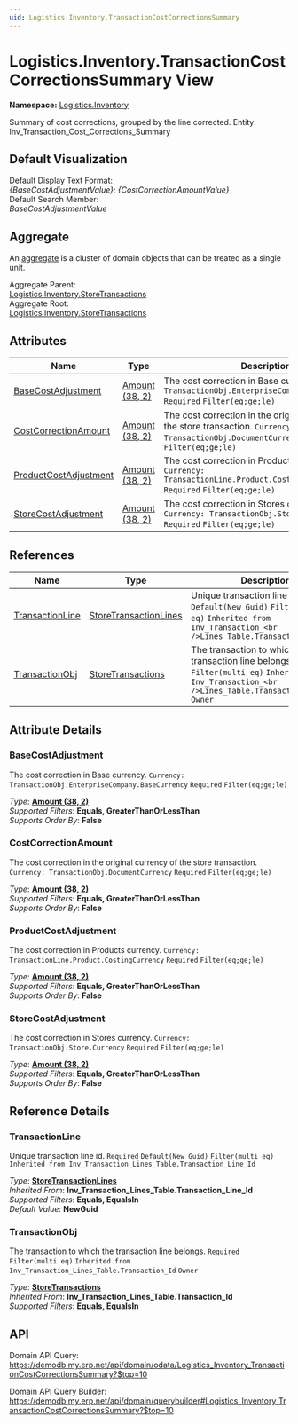 ```yaml
---
uid: Logistics.Inventory.TransactionCostCorrectionsSummary
---
```

# Logistics.Inventory.TransactionCostCorrectionsSummary View

**Namespace:** [Logistics.Inventory](Logistics.Inventory.md)  

Summary of cost corrections, grouped by the line corrected. Entity: Inv_Transaction_Cost_Corrections_Summary

## Default Visualization
Default Display Text Format:  
_{BaseCostAdjustmentValue}: {CostCorrectionAmountValue}_  
Default Search Member:  
_BaseCostAdjustmentValue_  

## Aggregate
An [aggregate](https://docs.erp.net/tech/advanced/concepts/aggregates.html) is a cluster of domain objects that can be treated as a single unit.  

Aggregate Parent:  
[Logistics.Inventory.StoreTransactions](Logistics.Inventory.StoreTransactions.md)  
Aggregate Root:  
[Logistics.Inventory.StoreTransactions](Logistics.Inventory.StoreTransactions.md)  

## Attributes

| Name | Type | Description |
| ---- | ---- | --- |
| [BaseCostAdjustment](Logistics.Inventory.TransactionCostCorrectionsSummary.md#basecostadjustment) | [Amount (38, 2)](../data-types.md#amount) | The cost correction in Base currency. `Currency: TransactionObj.EnterpriseCompany.BaseCurrency` `Required` `Filter(eq;ge;le)` 
| [CostCorrectionAmount](Logistics.Inventory.TransactionCostCorrectionsSummary.md#costcorrectionamount) | [Amount (38, 2)](../data-types.md#amount) | The cost correction in the original currency of the store transaction. `Currency: TransactionObj.DocumentCurrency` `Required` `Filter(eq;ge;le)` 
| [ProductCostAdjustment](Logistics.Inventory.TransactionCostCorrectionsSummary.md#productcostadjustment) | [Amount (38, 2)](../data-types.md#amount) | The cost correction in Products currency. `Currency: TransactionLine.Product.CostingCurrency` `Required` `Filter(eq;ge;le)` 
| [StoreCostAdjustment](Logistics.Inventory.TransactionCostCorrectionsSummary.md#storecostadjustment) | [Amount (38, 2)](../data-types.md#amount) | The cost correction in Stores currency. `Currency: TransactionObj.Store.Currency` `Required` `Filter(eq;ge;le)` 

## References

| Name | Type | Description |
| ---- | ---- | --- |
| [TransactionLine](Logistics.Inventory.TransactionCostCorrectionsSummary.md#transactionline) | [StoreTransactionLines](Logistics.Inventory.StoreTransactionLines.md) | Unique transaction line id. `Required` `Default(New Guid)` `Filter(multi eq)` `Inherited from Inv_Transaction_<br />Lines_Table.Transaction_Line_Id` |
| [TransactionObj](Logistics.Inventory.TransactionCostCorrectionsSummary.md#transactionobj) | [StoreTransactions](Logistics.Inventory.StoreTransactions.md) | The transaction to which the transaction line belongs. `Required` `Filter(multi eq)` `Inherited from Inv_Transaction_<br />Lines_Table.Transaction_Id` `Owner` |


## Attribute Details

### BaseCostAdjustment

The cost correction in Base currency. `Currency: TransactionObj.EnterpriseCompany.BaseCurrency` `Required` `Filter(eq;ge;le)`

_Type_: **[Amount (38, 2)](../data-types.md#amount)**  
_Supported Filters_: **Equals, GreaterThanOrLessThan**  
_Supports Order By_: **False**  

### CostCorrectionAmount

The cost correction in the original currency of the store transaction. `Currency: TransactionObj.DocumentCurrency` `Required` `Filter(eq;ge;le)`

_Type_: **[Amount (38, 2)](../data-types.md#amount)**  
_Supported Filters_: **Equals, GreaterThanOrLessThan**  
_Supports Order By_: **False**  

### ProductCostAdjustment

The cost correction in Products currency. `Currency: TransactionLine.Product.CostingCurrency` `Required` `Filter(eq;ge;le)`

_Type_: **[Amount (38, 2)](../data-types.md#amount)**  
_Supported Filters_: **Equals, GreaterThanOrLessThan**  
_Supports Order By_: **False**  

### StoreCostAdjustment

The cost correction in Stores currency. `Currency: TransactionObj.Store.Currency` `Required` `Filter(eq;ge;le)`

_Type_: **[Amount (38, 2)](../data-types.md#amount)**  
_Supported Filters_: **Equals, GreaterThanOrLessThan**  
_Supports Order By_: **False**  


## Reference Details

### TransactionLine

Unique transaction line id. `Required` `Default(New Guid)` `Filter(multi eq)` `Inherited from Inv_Transaction_Lines_Table.Transaction_Line_Id`

_Type_: **[StoreTransactionLines](Logistics.Inventory.StoreTransactionLines.md)**  
_Inherited From_: **Inv_Transaction_Lines_Table.Transaction_Line_Id**  
_Supported Filters_: **Equals, EqualsIn**  
_Default Value_: **NewGuid**  

### TransactionObj

The transaction to which the transaction line belongs. `Required` `Filter(multi eq)` `Inherited from Inv_Transaction_Lines_Table.Transaction_Id` `Owner`

_Type_: **[StoreTransactions](Logistics.Inventory.StoreTransactions.md)**  
_Inherited From_: **Inv_Transaction_Lines_Table.Transaction_Id**  
_Supported Filters_: **Equals, EqualsIn**  


## API

Domain API Query:
<https://demodb.my.erp.net/api/domain/odata/Logistics_Inventory_TransactionCostCorrectionsSummary?$top=10>

Domain API Query Builder:
<https://demodb.my.erp.net/api/domain/querybuilder#Logistics_Inventory_TransactionCostCorrectionsSummary?$top=10>

